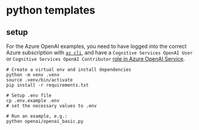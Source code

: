 # python templates

## setup

For the Azure OpenAI examples, you need to have logged into the correct Azure subscription with [`az cli`](https://learn.microsoft.com/en-us/cli/azure/), and have a `Cognitive Services OpenAI User` or `Cognitive Services OpenAI Contributor` [role in Azure OpenAI Service](https://learn.microsoft.com/en-us/azure/ai-services/openai/how-to/role-based-access-control).

```
# Create a virtual env and install dependencies
python -m venv .venv
source .venv/bin/activate
pip install -r requirements.txt

# Setup .env file
cp .env.example .env
# set the necessary values to .env

# Run an example, e.g.:
python openai/openai_basic.py

```
